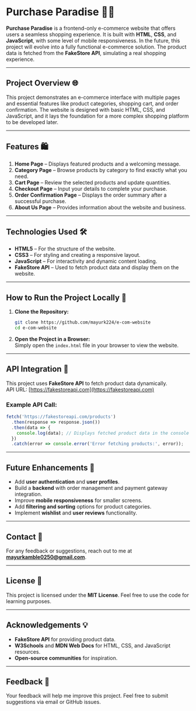 # **Purchase Paradise** 🛒✨  

**Purchase Paradise** is a frontend-only e-commerce website that offers users a seamless shopping experience. It is built with **HTML**, **CSS**, and **JavaScript**, with some level of mobile responsiveness. In the future, this project will evolve into a fully functional e-commerce solution. The product data is fetched from the **FakeStore API**, simulating a real shopping experience.

---

## **Project Overview** 🌐

This project demonstrates an e-commerce interface with multiple pages and essential features like product categories, shopping cart, and order confirmation. The website is designed with basic HTML, CSS, and JavaScript, and it lays the foundation for a more complex shopping platform to be developed later.

---

## **Features** 🛍️

1. **Home Page** – Displays featured products and a welcoming message.  
2. **Category Page** – Browse products by category to find exactly what you need.  
3. **Cart Page** – Review the selected products and update quantities.  
4. **Checkout Page** – Input your details to complete your purchase.  
5. **Order Confirmation Page** – Displays the order summary after a successful purchase.  
6. **About Us Page** – Provides information about the website and business.  

---

## **Technologies Used** 🛠️

- **HTML5** – For the structure of the website.  
- **CSS3** – For styling and creating a responsive layout.  
- **JavaScript** – For interactivity and dynamic content loading.  
- **FakeStore API** – Used to fetch product data and display them on the website.

---

## **How to Run the Project Locally** 🚀

1. **Clone the Repository:**  
   ```bash
   git clone https://github.com/mayurk224/e-com-website
   cd e-com-website
   ```

2. **Open the Project in a Browser:**  
   Simply open the `index.html` file in your browser to view the website.

---

## **API Integration** 🔄

This project uses **FakeStore API** to fetch product data dynamically.  
API URL: [https://fakestoreapi.com](https://fakestoreapi.com)

### Example API Call:
```javascript
fetch('https://fakestoreapi.com/products')
  .then(response => response.json())
  .then(data => {
    console.log(data); // Displays fetched product data in the console
  })
  .catch(error => console.error('Error fetching products:', error));
```

---

## **Future Enhancements** 🚧

- Add **user authentication** and **user profiles**.  
- Build a **backend** with order management and payment gateway integration.  
- Improve **mobile responsiveness** for smaller screens.  
- Add **filtering and sorting** options for product categories.  
- Implement **wishlist** and **user reviews** functionality.

---

## **Contact** 📧

For any feedback or suggestions, reach out to me at **mayurkamble0250@gmail.com**.

---

## **License** 📝

This project is licensed under the **MIT License**. Feel free to use the code for learning purposes.

---

## **Acknowledgements** 💡

- **FakeStore API** for providing product data.
- **W3Schools** and **MDN Web Docs** for HTML, CSS, and JavaScript resources.
- **Open-source communities** for inspiration.

---

## **Feedback** 📝

Your feedback will help me improve this project. Feel free to submit suggestions via email or GitHub issues.
